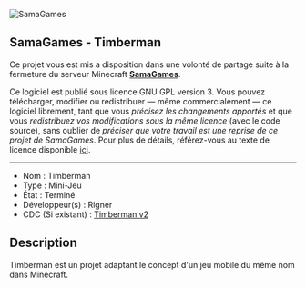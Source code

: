 ![SamaGames](https://assets.samagames.net/images/logo.png "SamaGames logo")

## SamaGames - Timberman

Ce projet vous est mis a disposition dans une volonté de partage suite à la fermeture du serveur Minecraft [**SamaGames**](http://samagames.net).

Ce logiciel est publié sous licence GNU GPL version 3. Vous pouvez télécharger, modifier ou redistribuer — même commercialement — ce logiciel librement, tant que vous *précisez les changements apportés* et que vous *redistribuez vos modifications sous la même licence* (avec le code source), sans oublier de *préciser que votre travail est une reprise de ce projet de SamaGames*.
Pour plus de détails, référez-vous au texte de licence disponible [ici](LICENCE).

------------------------------------

- Nom : Timberman
- Type : Mini-Jeu
- État : Terminé
- Développeur(s) : Rigner
- CDC (Si existant) : [Timberman v2](https://samagames.net/ressources/timberman-v2.pdf)


## Description
Timberman est un projet adaptant le concept d'un jeu mobile du même nom dans Minecraft.